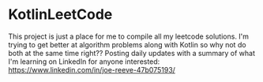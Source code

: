 # KotlinLeetCode
This project is just a place for me to compile all my leetcode solutions. 
I'm trying to get better at algorithm problems along with Kotlin so why not do both at the same time right??
Posting daily updates with a summary of what I'm learning on LinkedIn for anyone interested: https://www.linkedin.com/in/joe-reeve-47b075193/
